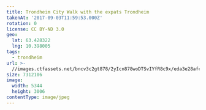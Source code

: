 ```yaml
---
title: Trondheim City Walk with the expats Trondheim
takenAt: '2017-09-03T11:59:53.000Z'
rotation: 0
license: CC BY-ND 3.0
geo:
  lat: 63.428322
  lng: 10.398005
tags:
  - trondheim
url: >-
  //images.ctfassets.net/bncv3c2gt878/2yIcn878woDTSvIYfR8c9x/eda3e28afc6366ef908dbc78ecc2bb7c/trondheim-city-walk-with-the-expats-trondheim_36867929651_o
size: 7312106
image:
  width: 5344
  height: 3006
contentType: image/jpeg
---
```


